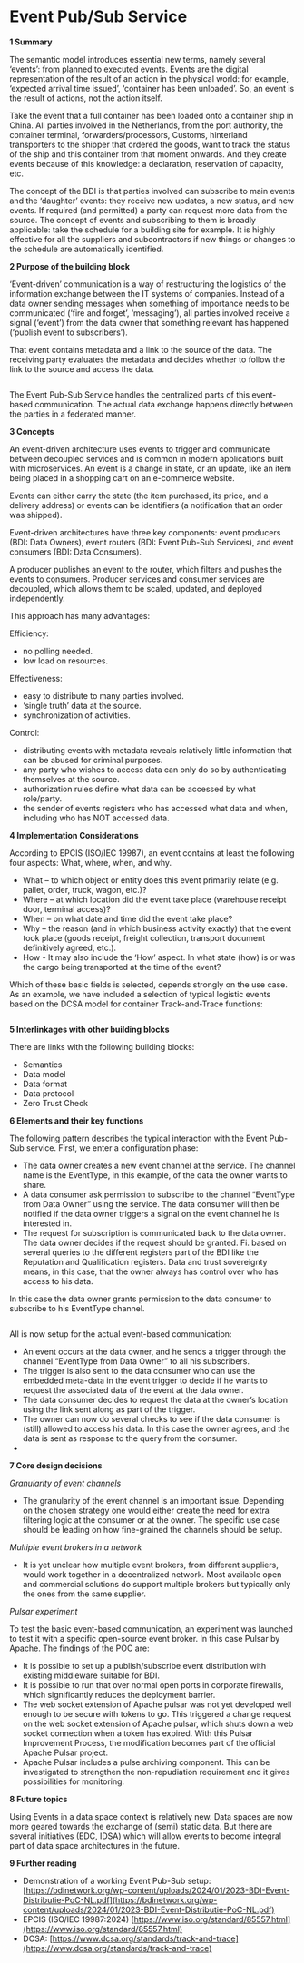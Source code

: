 # Event Pub/Sub Service

**1 Summary**

The semantic model introduces essential new terms, namely several ‘events’: from planned to executed events. Events are the digital representation of the result of an action in the physical world: for example, ‘expected arrival time issued’, ‘container has been unloaded’. So, an event is the result of actions, not the action itself.

Take the event that a full container has been loaded onto a container ship in China. All parties involved in the Netherlands, from the port authority, the container terminal, forwarders/processors, Customs, hinterland transporters to the shipper that ordered the goods, want to track the status of the ship and this container from that moment onwards. And they create events because of this knowledge: a declaration, reservation of capacity, etc.

The concept of the BDI is that parties involved can subscribe to main events and the ‘daughter’ events: they receive new updates, a new status, and new events. If required (and permitted) a party can request more data from the source. The concept of events and subscribing to them is broadly applicable: take the schedule for a building site for example. It is highly effective for all the suppliers and subcontractors if new things or changes to the schedule are automatically identified.

**2 Purpose of the building block**

‘Event-driven’ communication is a way of restructuring the logistics of the information exchange between the IT systems of companies. Instead of a data owner sending messages when something of importance needs to be communicated (‘fire and forget’, ‘messaging’), all parties involved receive a signal (‘event’) from the data owner that something relevant has happened (‘publish event to subscribers’).&#x20;

That event contains metadata and a link to the source of the data. The receiving party evaluates the metadata and decides whether to follow the link to the source and access the data.

<figure><img src="../.gitbook/assets/Afbeelding1.png" alt=""><figcaption></figcaption></figure>

The Event Pub-Sub Service handles the centralized parts of this event-based communication. The actual data exchange happens directly between the parties in a federated manner.&#x20;

**3 Concepts**

An event-driven architecture uses events to trigger and communicate between decoupled services and is common in modern applications built with microservices. An event is a change in state, or an update, like an item being placed in a shopping cart on an e-commerce website.

Events can either carry the state (the item purchased, its price, and a delivery address) or events can be identifiers (a notification that an order was shipped).

Event-driven architectures have three key components: event producers (BDI: Data Owners), event routers (BDI: Event Pub-Sub Services), and event consumers (BDI: Data Consumers).

A producer publishes an event to the router, which filters and pushes the events to consumers. Producer services and consumer services are decoupled, which allows them to be scaled, updated, and deployed independently.

This approach has many advantages:

Efficiency:

* no polling needed.
* low load on resources.

Effectiveness:

* easy to distribute to many parties involved.
* ‘single truth’ data at the source.
* synchronization of activities.

Control:

* distributing events with metadata reveals relatively little information that can be abused for criminal purposes.
* any party who wishes to access data can only do so by authenticating themselves at the source.
* authorization rules define what data can be accessed by what role/party.
* the sender of events registers who has accessed what data and when, including who has NOT accessed data.

&#x20;

**4 Implementation Considerations**

According to EPCIS (ISO/IEC 19987), an event contains at least the following four aspects: What, where, when, and why.

* What – to which object or entity does this event primarily relate (e.g. pallet, order, truck, wagon, etc.)?
* Where – at which location did the event take place (warehouse receipt door, terminal access)?
* When – on what date and time did the event take place?
* Why – the reason (and in which business activity exactly) that the event took place (goods receipt, freight collection, transport document definitively agreed, etc.).
* How - It may also include the ‘How’ aspect. In what state (how) is or was the cargo being transported at the time of the event?

Which of these basic fields is selected, depends strongly on the use case. As an example, we have included a selection of typical logistic events based on the DCSA model for container Track-and-Trace functions:

<figure><img src="../.gitbook/assets/Afbeelding1 (1).png" alt=""><figcaption></figcaption></figure>

**5 Interlinkages with other building blocks**

There are links with the following building blocks:

* Semantics
* Data model
* Data format
* Data protocol
* Zero Trust Check



**6 Elements and their key functions**

The following pattern describes the typical interaction with the Event Pub-Sub service. First, we enter a configuration phase:

* The data owner creates a new event channel at the service. The channel name is the EventType, in this example, of the data the owner wants to share.
* A data consumer ask permission to subscribe to the channel “EventType from Data Owner” using the service. The data consumer will then be notified if the data owner triggers a signal on the event channel he is interested in.
* The request for subscription is communicated back to the data owner. The data owner decides if the request should be granted. Fi. based on several queries to the different registers part of the BDI like the Reputation and Qualification registers. Data and trust sovereignty means, in this case, that the owner always has control over who has access to his data.

In this case the data owner grants permission to the data consumer to subscribe to his EventType channel.

<figure><img src="../.gitbook/assets/Afbeelding1 (2).png" alt=""><figcaption></figcaption></figure>

All is now setup for the actual event-based communication:



* An event occurs at the data owner, and he sends a trigger through the channel “EventType from Data Owner” to all his subscribers.
* The trigger is also sent to the data consumer who can use the embedded meta-data in the event trigger to decide if he wants to request the associated data of the event at the data owner.
* The data consumer decides to request the data at the owner’s location using the link sent along as part of the trigger.
* The owner can now do several checks to see if the data consumer is (still) allowed to access his data. In this case the owner agrees, and the data is sent as response to the query from the consumer.
*

**7 Core design decisions**

_Granularity of event channels_

* The granularity of the event channel is an important issue. Depending on the chosen strategy one would either create the need for extra filtering logic at the consumer or at the owner. The specific use case should be leading on how fine-grained the channels should be setup.

_Multiple event brokers in a network_

* It is yet unclear how multiple event brokers, from different suppliers, would work together in a decentralized network. Most available open and commercial solutions do support multiple brokers but typically only the ones from the same supplier.

_Pulsar experiment_

To test the basic event-based communication, an experiment was launched to test it with a specific open-source event broker. In this case Pulsar by Apache. The findings of the POC are:

* It is possible to set up a publish/subscribe event distribution with existing middleware suitable for BDI.
* It is possible to run that over normal open ports in corporate firewalls, which significantly reduces the deployment barrier.
* The web socket extension of Apache pulsar was not yet developed well enough to be secure with tokens to go. This triggered a change request on the web socket extension of Apache pulsar, which shuts down a web socket connection when a token has expired. With this Pulsar Improvement Process, the modification becomes part of the official Apache Pulsar project.
* Apache Pulsar includes a pulse archiving component. This can be investigated to strengthen the non-repudiation requirement and it gives possibilities for monitoring.



**8 Future topics**

Using Events in a data space context is relatively new. Data spaces are now more geared towards the exchange of (semi) static data. But there are several initiatives (EDC, IDSA) which will allow events to become integral part of data space architectures in the future.



**9 Further reading**

* Demonstration of a working Event Pub-Sub setup: [https://bdinetwork.org/wp-content/uploads/2024/01/2023-BDI-Event-Distributie-PoC-NL.pdf](https://bdinetwork.org/wp-content/uploads/2024/01/2023-BDI-Event-Distributie-PoC-NL.pdf)
* EPCIS (ISO/IEC 19987:2024) [https://www.iso.org/standard/85557.html](https://www.iso.org/standard/85557.html)
* DCSA: [https://www.dcsa.org/standards/track-and-trace](https://www.dcsa.org/standards/track-and-trace)

&#x20;

&#x20;

&#x20;
